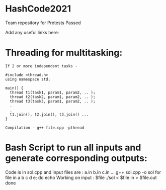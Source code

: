 # HashCode2021
Team repository for Pretests Passed

Add any useful links here:

# Threading for multitasking:
    If 2 or more independent tasks - 

    #include <thread.h>
    using namespace std;

    main() {
      thread t1(task1, param1, param2, .. );
      thread t2(task2, param1, param2, .. );
      thread t3(task3, param1, param2, .. );
      .
      .
      t1.join(), t2.join(), t3.join() ...
    }

    Compilation - g++ file.cpp -pthread
   
# Bash Script to run all inputs and generate corresponding outputs:
Code is in sol.cpp
and input files are : a.in b.in c.in ...
	g++ sol.cpp -o sol
	for file in a b c d e; do
		echo Working on input : $file
		./sol < $file.in > $file.out
	done
